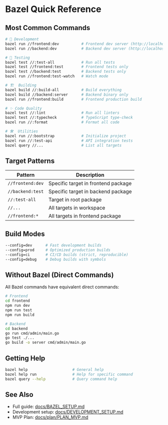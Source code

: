 # Bazel Quick Reference

## Most Common Commands

```bash
# 🚀 Development
bazel run //frontend:dev          # Frontend dev server (http://localhost:5173)
bazel run //backend:dev           # Backend dev server (http://localhost:8080)

# 🧪 Testing
bazel test //:test-all            # Run all tests
bazel test //frontend:test        # Frontend tests only
bazel test //backend:test         # Backend tests only
bazel run //frontend:test-watch   # Watch mode

# 🏗️  Building
bazel build //:build-all          # Build everything
bazel build //backend:server      # Backend binary only
bazel run //frontend:build        # Frontend production build

# ✨ Code Quality
bazel test //:lint                # Run all linters
bazel test //:typecheck           # TypeScript type-check
bazel run //:format               # Format all code

# 🛠️  Utilities
bazel run //:bootstrap            # Initialize project
bazel run //:test-api             # API integration tests
bazel query //...                 # List all targets
```

## Target Patterns

| Pattern          | Description                         |
| ---------------- | ----------------------------------- |
| `//frontend:dev` | Specific target in frontend package |
| `//backend:test` | Specific target in backend package  |
| `//:test-all`    | Target in root package              |
| `//...`          | All targets in workspace            |
| `//frontend:*`   | All targets in frontend package     |

## Build Modes

```bash
--config=dev      # Fast development builds
--config=prod     # Optimized production builds
--config=ci       # CI/CD builds (strict, reproducible)
--config=debug    # Debug builds with symbols
```

## Without Bazel (Direct Commands)

All Bazel commands have equivalent direct commands:

```bash
# Frontend
cd frontend
npm run dev
npm run test
npm run build

# Backend
cd backend
go run cmd/admin/main.go
go test ./...
go build -o server cmd/admin/main.go
```

## Getting Help

```bash
bazel help                    # General help
bazel help run                # Help for specific command
bazel query --help            # Query command help
```

## See Also

- Full guide: [docs/BAZEL_SETUP.md](./BAZEL_SETUP.md)
- Development setup: [docs/DEVELOPMENT_SETUP.md](./DEVELOPMENT_SETUP.md)
- MVP Plan: [docs/plan/PLAN_MVP.md](./plan/PLAN_MVP.md)
